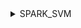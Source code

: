 <details>
  <summary>SPARK_SVM</summary>
  <p> The class of TR_Svm is a training function to get a string which corresponds to the Lagrange multiplier and other parameters.<br>
  As the result of substring by ',' and ':', the input must be in strict accordance with the format.
  </p>
  <p>
  Use the class of PredictSvm to get prediction from the training result which could be get from TR_Svm.
  </p>
  <p>
  Note: Compile the code into a jar to use or use the uploaded jar directly.(upload later)
  </p>
  <p> 

a SVM Based on  Hive(UDAF)

___Introduce___

This is a UDAF Based on HiveUDF.This function is a distributed implementation of SVM(Support Vector Machine).If you want to get a series of Machine Learing methods in Spark.I'm sure you should use MLlib.(http://spark.apache.org/mllib/).<br>

__SVM:__<br> 
https://en.wikipedia.org/wiki/Support_vector_machine  <br>  
![image](https://github.com/zkeal/SPARK_SVM/blob/master/src/ScreenShot/introduce.jpg)<br>  
Support Vector Machine in the field of machine learning is a supervised learning model, which is usually used for pattern recognition, classification and regression analysis.It implements classification by building a hyperplane.And SMO is choosed to get the Lagrange parameters(https://en.wikipedia.org/wiki/Sequential_minimal_optimization) in this UDAF.<br>  

Any BUG or advice,contact me freely : zkeal@outlook.com <br>  

___How to use___ 

1.you can use the sourcecode to compile and build a jar,or use the jar directly.<br>  

2.upload it to your spark and register it as a UDAF.<br>  
![image](https://github.com/zkeal/SPARK_SVM/blob/master/src/ScreenShot/example1.png)

add it in beeline,and create a udf.<br>  

```Bash
add jar /xxx/svm.jar;
CREATE TEMPORARY FUNCTION example_svm AS 'src.TR_Svm';
```
3.the jar includes train part and predict park,use it diffriently .<br>  

```Bash
select example_svm(id,vector,flag,0.1,300,"Linear") from your_data_source_table;
create table train_result as select example_svm(ip,vector,flag,0.1,300,"Linear") as result from your_data_source_table;
```
and you can get a result like this.<br>  
![image](https://github.com/zkeal/SPARK_SVM/blob/master/src/ScreenShot/example2.PNG)

then  use the result to redict<br>  
```Bash
CREATE TEMPORARY FUNCTION predict_svm AS 'src.PredictSvm';
select predict_svm(pre.data,t.result) from your_predict_source pre join(select result from train_result)t;
```
you can get a double value in the End.<br>  

__NB:some explain about the parameter.__<br>  
example_svm(id,vector,flag,0.1,300,"Linear") <br>  
id:The primary key for each row of data.<br>  
vector: used for describe the features. vector are required as a string like ->"feature_A:2,feature_B:3:feature_C:4",and resouce table look like below.<br>  

................................................................<br>  
id |                   vector                |   flag           <br>  
1  | feature_A:2,feature_B:3,feature_C:4     |    1             <br>  
2  | feature_A:3,feature_B:2,feature_C:1     |    1             <br>  
3  | feature_A:0,feature_B:-1,feature_C:-1   |   -1             <br>  
................................................................<br>  

0.1: it means tolerence .<br>  
300: it means max counter.<br>  
"Linear": it means kernel .Now it's only support Linear kernel,but I will update it.<br>  
</p>
</details>



